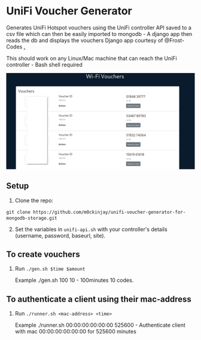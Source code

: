 # UniFi Voucher Generator

Generates UniFi Hotspot vouchers using the UniFi controller API saved to a csv file which can then
be easily imported to mongodb - A django app then reads the db and displays the vouchers
Django app courtesy of @Frost-Codes [.](https://github.com/Frost-Codes)

This should work on any Linux/Mac machine that can reach the UniFi controller - Bash shell required



![Preview of generated output](Screenshot.png)

## Setup

1. Clone the repo:

```
git clone https://github.com/m0ckinjay/unifi-voucher-generator-for-mongodb-storage.git
```

2. Set the variables in `unifi-api.sh` with your controller's details (username, password, baseurl, site).



## To create vouchers

1. Run 
```./gen.sh $time $amount```

   Example ./gen.sh 100 10  - 100minutes 10 codes. 

## To authenticate a client using their mac-address

1. Run 
```./runner.sh <mac-address> <time> ```

    Example ./runner.sh 00:00:00:00:00:00 525600 - Authenticate client with mac 00:00:00:00:00:00 for 525600 minutes
